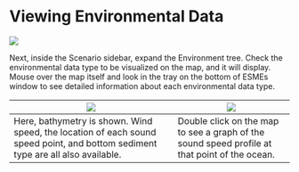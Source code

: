 # Viewing Environmental Data

![](http://esme.bu.edu/img/book_screenshots/viewEnvironmentalDataToolbar.png)

Next, inside the Scenario sidebar, expand the Environment tree. Check the environmental data type to be visualized on the map, and it will display.  Mouse over the map itself and look in the tray on the bottom of ESMEs window to see detailed information about each environmental data type.



| ![](http://esme.bu.edu/img/book_screenshots/bathymetry.png) | ![](http://esme.bu.edu/img/book_screenshots/soundspeed.png) |
| -- | -- |
| Here, bathymetry is shown.  Wind speed, the location of each sound speed point, and bottom sediment type are all also available. | Double click on the map to see a graph of the sound speed profile at that point of the ocean. |
